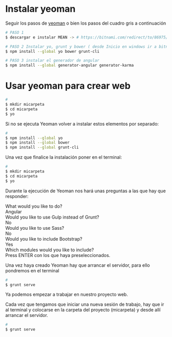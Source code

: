 
# Instalar yeoman

Seguir los pasos de [yeoman](http://yeoman.io/codelab/setup.html) o bien los pasos del cuadro gris a continuación

```bash
# PASO 1
$ descargar e instalar MEAN -> # https://bitnami.com/redirect/to/86975/bitnami-meanstack-3.2.1-0-windows-installer.exe

# PASO 2 Instalar yo, grunt y bower ( desde Inicio en windows ir a bitnami y abrir "Use Bitnami MEAN stack" )
$ npm install --global yo bower grunt-cli

# PASO 3 instalar el generador de angular
$ npm install --global generator-angular generator-karma
```
# Usar  yeoman para crear web


```bash
# 
$ mkdir micarpeta
$ cd micarpeta
$ yo
```
Si no se ejecuta Yeoman volver a instalar estos elementos por separado:  

```bash
# 
$ npm install --global yo  
$ npm install --global bower  
$ npm install --global grunt-cli  
```
Una vez que finalice la instalación poner en el terminal:  

```bash
# 
$ mkdir micarpeta
$ cd micarpeta
$ yo
```
Durante la ejecución de Yeoman nos hará unas preguntas a las que hay que responder:  


What would you like to do?  
Angular  
Would you like to use Gulp instead of Grunt?  
No  
Would you like to use Sass?  
No  
Would you like to include Bootstrap?  
Yes  
Which modules would you like to include?  
Press ENTER con los que haya preseleccionados.  

Una vez haya creado Yeoman hay que arrancar el servidor, para ello pondremos en el terminal  

```bash
# 
$ grunt serve

```

Ya podemos empezar a trabajar en nuestro proyecto web.  

Cada vez que tengamos que iniciar una nueva sesión de trabajo, hay que ir al terminal y colocarse en la carpeta del proyecto (micarpeta) y desde allí arrancar el servidor.  

```bash
# 
$ grunt serve

```
